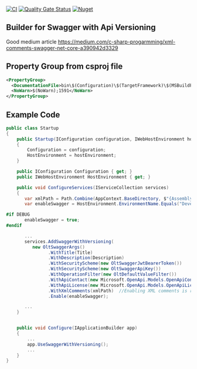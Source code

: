 [![CI](https://github.com/OuterlimitsTech/olt-dotnet-extensions-swagger/actions/workflows/build.yml/badge.svg)](https://github.com/OuterlimitsTech/olt-dotnet-extensions-swagger/actions/workflows/build.yml) [![Quality Gate Status](https://sonarcloud.io/api/project_badges/measure?project=OuterlimitsTech_olt-dotnet-extensions-swagger&metric=alert_status)](https://sonarcloud.io/summary/new_code?id=OuterlimitsTech_olt-dotnet-extensions-swagger) [![Nuget](https://img.shields.io/nuget/v/OLT.Extensions.SwaggerGen)](https://www.nuget.org/packages/OLT.Extensions.SwaggerGen)

## Builder for Swagger with Api Versioning

Good medium article
https://medium.com/c-sharp-progarmming/xml-comments-swagger-net-core-a390942d3329

## Property Group from csproj file

```xml
<PropertyGroup>
  <DocumentationFile>bin\$(Configuration)\$(TargetFramework)\$(MSBuildProjectName).xml</DocumentationFile>
  <NoWarn>$(NoWarn);1591</NoWarn>
</PropertyGroup>
```

## Example Code

```csharp
public class Startup
{
    public Startup(IConfiguration configuration, IWebHostEnvironment hostEnvironment)
    {
        Configuration = configuration;
        HostEnvironment = hostEnvironment;
    }

    public IConfiguration Configuration { get; }
    public IWebHostEnvironment HostEnvironment { get; }

    public void ConfigureServices(IServiceCollection services)
    {
       var xmlPath = Path.Combine(AppContext.BaseDirectory, $"{Assembly.GetExecutingAssembly().GetName().Name}.xml");
       var enableSwagger = HostEnvironment.EnvironmentName.Equals("Development", StringComparison.OrdinalIgnoreCase);

#if DEBUG
       enableSwagger = true;
#endif

       ...
       services.AddSwaggerWithVersioning(
          new OltSwaggerArgs()
                .WithTitle(Title)
                .WithDescription(Description)
                .WithSecurityScheme(new OltSwaggerJwtBearerToken())
                .WithSecurityScheme(new OltSwaggerApiKey())
                .WithOperationFilter(new OltDefaultValueFilter())
                .WithApiContact(new Microsoft.OpenApi.Models.OpenApiContact { Name = "John Doe", Url = new System.Uri("https://www.nuget.org/"), Email = "john.doe@fake-email.com" })
                .WithApiLicense(new Microsoft.OpenApi.Models.OpenApiLicense { Name = "License Here", Url = new System.Uri("https://www.google.com/") })
                .WithXmlComments(xmlPath)  //Enabling XML comments is required for this to function
                .Enable(enableSwagger);

       ...
    }


    public void Configure(IApplicationBuilder app)
    {
        ...
        app.UseSwaggerWithVersioning();
        ...
    }
}
```
